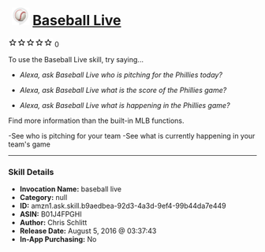 # &nbsp;<img src="skill_icon" alt="Baseball Live icon" width="36"> [Baseball Live](http://alexa.amazon.com/#skills/amzn1.ask.skill.b9aedbea-92d3-4a3d-9ef4-99b44da7e449)
![0 stars](../../images/ic_star_border_black_18dp_1x.png)![0 stars](../../images/ic_star_border_black_18dp_1x.png)![0 stars](../../images/ic_star_border_black_18dp_1x.png)![0 stars](../../images/ic_star_border_black_18dp_1x.png)![0 stars](../../images/ic_star_border_black_18dp_1x.png) 0

To use the Baseball Live skill, try saying...

* *Alexa, ask Baseball Live who is pitching for the Phillies today?*

* *Alexa, ask Baseball Live what is the score of the Phillies game?*

* *Alexa, ask Baseball Live what is happening in the Phillies game?*

Find more information than the built-in MLB functions.

-See who is pitching for your team
-See what is currently happening in your team's game

***

### Skill Details

* **Invocation Name:** baseball live
* **Category:** null
* **ID:** amzn1.ask.skill.b9aedbea-92d3-4a3d-9ef4-99b44da7e449
* **ASIN:** B01J4FPGHI
* **Author:** Chris Schlitt
* **Release Date:** August 5, 2016 @ 03:37:43
* **In-App Purchasing:** No
